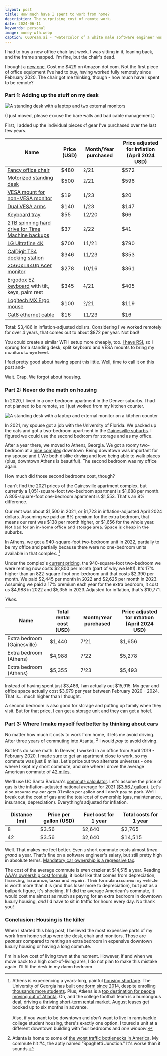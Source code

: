 ```yaml
---
layout: post
title: How much have I spent to work from home?
description: The surprising cost of remote work.
date: 2024-06-11
keywords: personal
image: money-wfh.webp
caption: CGDream.ai - "watercolor of a white male software engineer working from home. He has three computer monitors on his desk and each one has a dollar sign on the screen"
---
```


<script>
  import {base} from '$app/paths';
</script>

I had to buy a new office chair last week. I was sitting in it, leaning back, and the frame snapped. I'm fine, but the chair's dead.

I bought a [new one](https://www.amazon.com/gp/product/B091V81C8G/ref=ppx_yo_dt_b_asin_title_o00_s00?ie=UTF8&psc=1). Cost me $429 on Amazon dot com. Not the first piece of office equipment I've had to buy, having worked fully remotely since February 2020. The chair got me thinking, though - how much have I spent to be remote?

### Part 1: Adding up the stuff on my desk

![A standing desk with a laptop and two external monitors](desk-setup.webp)

(I just moved, please excuse the bare walls and bad cable management.)

First, I added up the individual pieces of gear I've purchased over the last few years.

| Name                                                                                                                                             | Price (USD) | Month/Year purchased | Price adjusted for inflation (April 2024 USD) |
| ------------------------------------------------------------------------------------------------------------------------------------------------ | ----------- | -------------------- | --------------------------------------------- |
| [Fancy office chair](https://www.officedepot.com/a/products/9702132/WorkPro-12000-Series-Ergonomic-MeshFabric-Mid/)                              | $480        | 2/21                 | $572                                          |
| [Motorized standing desk](https://www.officedepot.com/a/products/9411027/WorkPro-Electric-Height-Adjustable-Standing-Desk/)                      | $500        | 2/21                 | $596                                          |
| [VESA mount for non-VESA monitor](https://www.amazon.com/gp/product/B09SLND7VV/ref=ppx_yo_dt_b_search_asin_title?ie=UTF8&psc=1)                  | $19         | 1/23                 | $20                                           |
| [Dual VESA arms](https://www.amazon.com/gp/product/B07X262MRK/ref=ppx_yo_dt_b_search_asin_title?ie=UTF8&psc=1)                                   | $140        | 1/23                 | $147                                          |
| [Keyboard tray](https://www.amazon.com/gp/product/B00KIF6HGS/ref=ppx_yo_dt_b_search_asin_title?ie=UTF8&psc=1)                                    | $55         | 12/20                | $66                                           |
| [2TB spinning hard drive for Time Machine backups](https://www.amazon.com/gp/product/B079D3D8NR/ref=ppx_yo_dt_b_asin_title_o00_s00?ie=UTF8&th=1) | $37         | 2/22                 | $41                                           |
| [LG Ultrafine 4K](https://web.archive.org/web/20220318225541/https://www.apple.com/shop/product/HMUA2VC/A/lg-ultrafine-4k-display)               | $700        | 11/21                | $790                                          |
| [CalDigit TS4 docking station](https://www.amazon.com/gp/product/B09GK8LBWS/ref=ppx_yo_dt_b_search_asin_title?ie=UTF8&psc=1)                     | $346        | 11/23                | $353                                          |
| [2560x1440p Acer monitor](https://www.amazon.com/gp/product/B00QS0AKVK/ref=ppx_yo_dt_b_asin_title_o00_s00?ie=UTF8&psc=1)                         | $278        | 10/16                | $361                                          |
| [Ergodox EZ keyboard](https://ergodox-ez.com) with tilt, keys, palm rest                                                                         | $345        | 4/21                 | $405                                          |
| [Logitech MX Ergo mouse](https://www.logitech.com/en-us/products/mice/mx-ergo-wireless-trackball-mouse.html)                                     | $100        | 2/21                 | $119                                          |
| [Cat8 ethernet cable](https://www.amazon.com/gp/product/B08PL591W5/ref=ppx_yo_dt_b_asin_title_o00_s00?ie=UTF8&psc=1)                             | $16         | 11/23                | $16                                           |

Total: $3,486 in inflation-adjusted dollars. Considering I've worked remotely for over 4 years, that comes out to about $872 per year. Not bad!

You could create a similar WFH setup more cheaply, too. [I have RSI]({base}/blog/fighting-rsi-injuries-developer), so I sprung for a standing desk, split keyboard and VESA mounts to bring my monitors to eye level.

I feel pretty good about having spent this little. Well, time to call it on this post and-

Wait. Crap. We forgot about housing.

### Part 2: Never do the math on housing

In 2020, I lived in a one-bedroom apartment in the Denver suburbs. I had not planned to be remote, so I just worked from my kitchen counter.

![A standing desk with a laptop and external monitor on a kitchen counter](arvada-counter-desk.webp)

In 2021, my spouse got a job with the University of Florida. We packed up the cats and got a two-bedroom apartment in the [Gainesville suburbs](https://www.maac.com/florida/gainesville/maa-magnolia-parke). I figured we could use the second bedroom for storage and as my office.

After a year there, we moved to Athens, Georgia. We got a roomy two-bedroom at a [nice complex](https://755broad.com) downtown. Being downtown was important for my spouse and I. We both dislike driving and love being able to walk places (plus, downtown Athens is beautiful). The second bedroom was my office again.

How much did those second bedrooms cost, though?

I can't find the 2021 prices of the Gainesville apartment complex, but currently a 1,051-square-foot two-bedroom apartment is $1,688 per month. A 805-square-foot one-bedroom apartment is $1,553. That's an 8% difference.

Our rent was about $1,500 in 2021, or $1,723 in inflation-adjusted April 2024 dollars. Assuming we paid an 8% premium for the extra bedroom, that means our rent was $138 per month higher, or $1,656 for the whole year. Not bad for an in-home office and storage area. Space is cheap in the suburbs.

In Athens, we got a 940-square-foot two-bedroom unit in 2022, partially to be my office and partially because there were no one-bedroom units available in that complex. [^1]

[^1]: Athens is experiencing a years-long, painful [housing shortage](https://flagpole.com/news/city-dope/2024/02/07/uga-economist-overpriced-housing-is-hurting-the-athens-economy/). The University of Georgia has built [one dorm since 2014](https://athenspoliticsnerd.com/mitchell-street-development-is-back/), despite enrolling [thousands more students](https://athenspoliticsnerd.com/uga-threatened-by-facts/). Plus, Athens is a [top destination for people moving out of Atlanta](https://33n.atlantaregional.com/data-diversions/where-are-all-these-people-coming-from-and-going-to). Oh, and the college football team is a humongous deal, driving a [thriving short-term rental market](https://www.nytimes.com/2023/12/18/realestate/college-football-housing-market.html). August leases get booked up to six months in advance.<br /><br />Also, if you want to be downtown and _don't_ want to live in ramshackle college student housing, there's exactly one option. I toured a unit at a different downtown building with four bedrooms and _one window_.

Under the complex's [current pricing](https://8702229.onlineleasing.realpage.com/#k=23479), the 940-square-foot two-bedroom we were renting now costs $2,800 per month (part of why we left!). It's 17% higher than an 822-square-foot one-bedroom unit that costs $2,390 per month. We paid $2,445 per month in 2022 and $2,625 per month in 2023. Assuming we paid a 17% premium each year for the extra bedroom, it cost us $4,988 in 2022 and $5,355 in 2023. Adjusted for inflation, that's $10,771.

_Yikes_.

| Name                        | Total rental cost (USD) | Month/Year purchased | Price adjusted for inflation (April 2024 USD) |
| --------------------------- | ----------------------- | -------------------- | --------------------------------------------- |
| Extra bedroom (Gainesville) | $1,440                  | 7/21                 | $1,656                                        |
| Extra bedroom (Athens)      | $4,988                  | 7/22                 | $5,278                                        |
| Extra bedroom (Athens)      | $5,355                  | 7/23                 | $5,493                                        |

Instead of having spent just $3,486, I am actually out $15,915. My gear and office space actually cost $3,979 per year between February 2020 - 2024. That is... much higher than I thought.

A second bedroom is also good for storage and putting up family when they visit. But for that price, I can get a storage unit and they can get a hotel.

### Part 3: Where I make myself feel better by thinking about cars

No matter how much it costs to work from home, it lets me avoid driving. After three years of commuting into Atlanta, [^2] I would _pay_ to avoid driving.

[^2]: Atlanta is home to some of [the worst traffic bottlenecks in America](https://www.fox5atlanta.com/news/atlanta-traffic-bottlenecks-study-interstate-spaghetti-junction). My commute hit #4, the aptly named "Spaghetti Junction." It's worse than it sounds.

But let's do some math. In Denver, I worked in an office from April 2019 - February 2020. I made sure to get an apartment close to work, so my commute was just 8 miles. Let's price out two alternate universes - one where I kept my short commute, and one where I drove the average American commute of [42 miles](https://www.axios.com/2024/03/24/average-commute-distance-us-map#).

We'll use UC Santa Barbara's [commute calculator](https://www.tps.ucsb.edu/commuter-options/commuter-cost-calculator). Let's assume the price of gas is the inflation-adjusted national average for 2021 ([$3.56 / gallon](https://www.eia.gov/dnav/pet/hist/LeafHandler.ashx?n=pet&s=emm_epm0_pte_nus_dpg&f=a)). Let's also assume my car gets 31 miles per gallon and I don't pay to park. We'll break out the cost of gas and the total cost of ownership (gas, maintenance, insurance, depreciation). Everything's adjusted for inflation.

| Distance (mi) | Price per gallon (USD) | Fuel cost for 1 year | Total costs for 1 year |
| ------------- | ---------------------- | -------------------- | ---------------------- |
| 8             | $3.56                  | $2,640               | $2,765                 |
| 42            | $3.56                  | $2,640               | $14,515                |

Well. That makes me feel better. Even a short commute costs almost _three grand_ a year. That's fine on a software engineer's salary, but still pretty high in absolute terms. [Mandatory car ownership is a regressive tax](https://twitter.com/jbouie/status/1479824804433772545?s=21).

The cost of the average commute is even crazier at $14,515 a year. Reading [AAA's ownership cost formula](https://newsroom.aaa.com/wp-content/uploads/2022/08/2022-YourDrivingCosts-FactSheet-7-1.pdf), it looks like that comes from depreciation, financing, insurance, taxes and repairs. Their formula assumes my vehicle is worth more than it is (and thus loses more to depreciation), but just as a ballpark figure, it's shocking. If I did the average American's commute, it would cost me almost as much as paying for an extra bedroom in downtown luxury housing, _and_ I'd have to sit in traffic for hours every day. No thank you!

### Conclusion: Housing is the killer

When I started this blog post, I believed the most expensive parts of my work from home setup were the desk, chair and monitors. Those are _peanuts_ compared to renting an extra bedroom in expensive downtown luxury housing or having a long commute.

I'm in a low cost of living town at the moment. However, if and when we move back to a high cost-of-living area, I do not plan to make this mistake again. I'll fit the desk in my damn bedroom.
